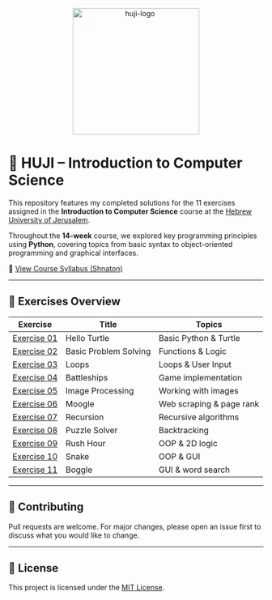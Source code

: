 <p align="center">
  <img src="https://upload.wikimedia.org/wikipedia/commons/thumb/4/4d/Hebrew_University_Logo.svg/1200px-Hebrew_University_Logo.svg.png" alt="huji-logo" height="250px">
</p>

# 📘 HUJI – Introduction to Computer Science

This repository features my completed solutions for the 11 exercises assigned in the **Introduction to Computer Science** course at the [Hebrew University of Jerusalem](https://new.huji.ac.il/).

Throughout the **14-week** course, we explored key programming principles using **Python**, covering topics from basic syntax to object-oriented programming and graphical interfaces.

🔗 [View Course Syllabus (Shnaton)](https://shnaton.huji.ac.il/index.php/NewSyl/67101/2/2025/)


---

## 📂 Exercises Overview

| Exercise | Title | Topics |
|----------|-------|--------|
| [Exercise 01](./Exercise%2001) | Hello Turtle | Basic Python & Turtle |
| [Exercise 02](./Exercise%2002) | Basic Problem Solving | Functions & Logic |
| [Exercise 03](./Exercise%2003) | Loops | Loops & User Input |
| [Exercise 04](./Exercise%2004) | Battleships | Game implementation |
| [Exercise 05](./Exercise%2005) | Image Processing | Working with images |
| [Exercise 06](./Exercise%2006) | Moogle | Web scraping & page rank |
| [Exercise 07](./Exercise%2007) | Recursion | Recursive algorithms |
| [Exercise 08](./Exercise%2008) | Puzzle Solver | Backtracking |
| [Exercise 09](./Exercise%2009) | Rush Hour | OOP & 2D logic |
| [Exercise 10](./Exercise%2010) | Snake | OOP & GUI |
| [Exercise 11](./Exercise%2011) | Boggle | GUI & word search |

---


## 🤝 Contributing

Pull requests are welcome. For major changes, please open an issue first to discuss what you would like to change.

---

## 📄 License

This project is licensed under the [MIT License](https://choosealicense.com/licenses/mit/).
